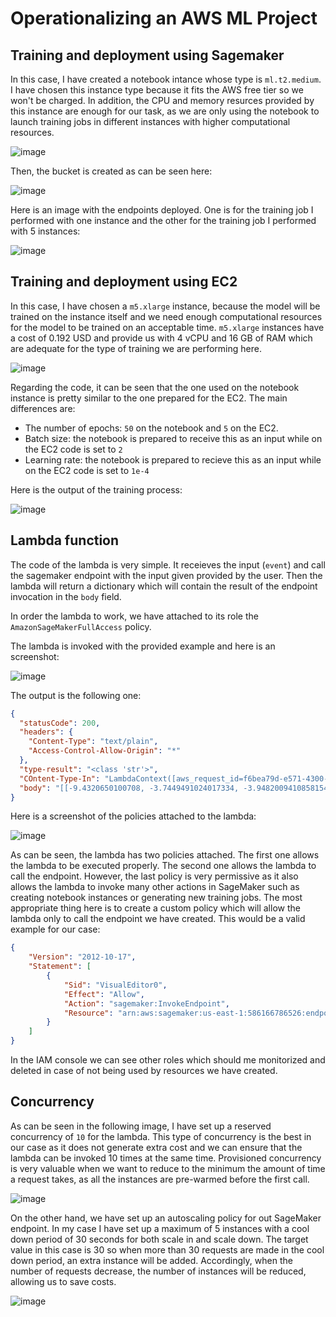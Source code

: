 # Operationalizing an AWS ML Project

## Training and deployment using Sagemaker

In this case, I have created a notebook intance whose type is `ml.t2.medium`. I have chosen this instance type because it fits the AWS free tier so we won't be charged. In addition, the CPU and memory resurces provided by this instance are enough for our task, as we are only using the notebook to launch training jobs in different instances with higher computational resources. 

![image](images/notebook_instance_type.png)

Then, the bucket is created as can be seen here:

![image](images/bucket.png)

Here is an image with the endpoints deployed. One is for the training job I performed with one instance and the other for the training job I performed with 5 instances:

![image](images/endpoints.png)

## Training and deployment using EC2

In this case, I have chosen a `m5.xlarge` instance, because the model will be trained on the instance itself and we need enough computational resources for the model to be trained on an acceptable time. `m5.xlarge` instances have a cost of 0.192 USD and provide us with 4 vCPU and 16 GB of RAM which are adequate for the type of training we are performing here.

![image](images/ec2-console.png)

Regarding the code, it can be seen that the one used on the notebook instance is pretty similar to the one prepared for the EC2. The main differences are:

* The number of epochs: `50` on the notebook and `5` on the EC2.
* Batch size: the notebook is prepared to receive this as an input while on the EC2 code is set to `2`
* Learning rate: the notebook is prepared to recieve this as an input while on the EC2 code is set to `1e-4`

Here is the output of the training process:

![image](images/ec2-model.png)

## Lambda function

The code of the lambda is very simple. It receieves the input (`event`) and call the sagemaker endpoint with the input given provided by the user. Then the lambda will return a dictionary which will contain the result of the endpoint invocation in the `body` field. 

In order the lambda to work, we have attached to its role the `AmazonSageMakerFullAccess` policy.

The lambda is invoked with the provided example and here is an screenshot:

![image](images/lambda-call.png)

The output is the following one:

```json
{
  "statusCode": 200,
  "headers": {
    "Content-Type": "text/plain",
    "Access-Control-Allow-Origin": "*"
  },
  "type-result": "<class 'str'>",
  "COntent-Type-In": "LambdaContext([aws_request_id=f6bea79d-e571-4300-99ce-bfed01b9d365,log_group_name=/aws/lambda/sagemaker-caller,log_stream_name=2022/02/06/[$LATEST]bb81bcfa0d1244d3a3ba2b9cd986f551,function_name=sagemaker-caller,memory_limit_in_mb=128,function_version=$LATEST,invoked_function_arn=arn:aws:lambda:us-east-1:586166786526:function:sagemaker-caller,client_context=None,identity=CognitoIdentity([cognito_identity_id=None,cognito_identity_pool_id=None])])",
  "body": "[[-9.4320650100708, -3.7449491024017334, -3.9482009410858154, -0.6375613808631897, -5.006299018859863, -7.510648250579834, -1.7620785236358643, -2.5927250385284424, -8.338700294494629, -1.1991328001022339, -2.482064962387085, -3.7442095279693604, -2.88450288772583, -0.8836660981178284, -4.075363636016846, -2.067305326461792, -5.489211082458496, -3.430907726287842, -4.912317276000977, -1.3692591190338135, -5.062955856323242, -2.5599851608276367, -6.356449604034424, -4.69893741607666, -4.905820846557617, -8.98274040222168, -2.271939754486084, -6.2952494621276855, -6.577883720397949, -3.5116677284240723, -3.633715867996216, -4.827742576599121, -7.269776821136475, -2.7234864234924316, -7.020397663116455, -6.216109752655029, -5.145767688751221, -3.776970863342285, -1.0883530378341675, -3.5138323307037354, -3.0998690128326416, -2.973536252975464, -1.612802505493164, -4.439108371734619, -0.42046332359313965, -9.211479187011719, -3.196627616882324, -1.756482481956482, -2.941706895828247, -2.3259410858154297, -5.074997425079346, -7.953185558319092, -6.788286209106445, -4.061253547668457, -6.586802005767822, -1.4537994861602783, -3.4453608989715576, -7.034312725067139, -3.67707896232605, -3.110520601272583, -6.551329612731934, -6.681034564971924, -7.565070152282715, -8.187239646911621, -3.810312032699585, -7.905596733093262, 0.049617961049079895, -8.814532279968262, -3.474682092666626, -1.6886463165283203, -1.2665311098098755, -5.105802059173584, -5.589840888977051, -5.480544090270996, -6.497171878814697, -3.7852976322174072, -7.1317667961120605, -2.099222421646118, -8.078211784362793, -4.5812835693359375, -1.0993131399154663, -6.638916492462158, -2.8713133335113525, -1.834686517715454, -8.400838851928711, -6.20582914352417, -2.517054557800293, -6.1942362785339355, -4.74722957611084, -0.3839942216873169, -6.934844493865967, -6.966168403625488, -5.587225437164307, -5.803734302520752, -4.499310493469238, -4.317468166351318, -4.246484756469727, -4.8492279052734375, -6.277413845062256, -6.660984039306641, -7.63154935836792, -3.9838879108428955, -4.521168231964111, -5.390734672546387, -3.9409902095794678, -7.307709693908691, -3.1689860820770264, -1.5761159658432007, -2.6550540924072266, -2.6809537410736084, -2.3301329612731934, -1.002718448638916, -7.194186210632324, -6.032125949859619, -6.399385452270508, -1.61276376247406, -9.710225105285645, -1.299355149269104, -5.91879415512085, -0.4316354990005493, -2.1729941368103027, -3.0173633098602295, -5.854046821594238, -4.2112908363342285, -5.513102054595947, -5.43998908996582, -2.863527297973633, -2.84613299369812, -7.297392845153809, -4.759398937225342, -7.610898017883301, -1.417481541633606, -3.9379096031188965]]"
}
```

Here is a screenshot of the policies attached to the lambda:

![image](images/lambda-role.png)

As can be seen, the lambda has two policies attached. The first one allows the lambda to be executed properly. The second one allows the lambda to call the endpoint. However, the last policy is very permissive as it also allows the lambda to invoke many other actions in SageMaker such as creating notebook instances or generating new training jobs. The most appropriate thing here is to create a custom policy which will allow the lambda only to call the endpoint we have created. This would be a valid example for our case:

```json
{
    "Version": "2012-10-17",
    "Statement": [
        {
            "Sid": "VisualEditor0",
            "Effect": "Allow",
            "Action": "sagemaker:InvokeEndpoint",
            "Resource": "arn:aws:sagemaker:us-east-1:586166786526:endpoint/pytorch-inference-2022-02-06-09-09-07-409"
        }
    ]
}
```

In the IAM console we can see other roles which should me monitorized and deleted in case of not being used by resources we have created. 

## Concurrency

As can be seen in the following image, I have set up a reserved concurrency of `10` for the lambda. This type of concurrency is the best in our case as it does not generate extra cost and we can ensure that the lambda can be invoked 10 times at the same time. Provisioned concurrency is very valuable when we want to reduce to the minimum the amount of time a request takes, as all the instances are pre-warmed before the first call.

![image](images/lambda-concurrency.png)


On the other hand, we have set up an autoscaling policy for out SageMaker endpoint. In my case I have set up a maximum of 5 instances with a cool down period of 30 seconds for both scale in and scale down. The target value in this case is 30 so when more than 30 requests are made in the cool down period, an extra instance will be added. Accordingly, when the number of requests decrease, the number of instances will be reduced, allowing us to save costs.

![image](images/endpoint-autoscaling.png)


